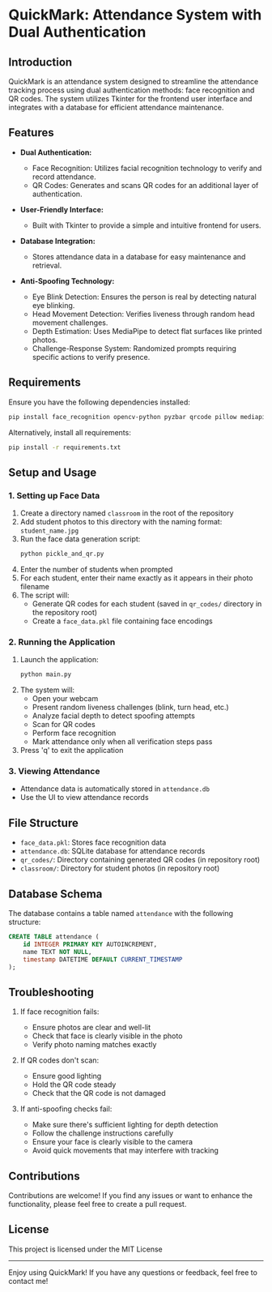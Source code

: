# QuickMark: Attendance System with Dual Authentication

## Introduction

QuickMark is an attendance system designed to streamline the attendance tracking process using dual authentication methods: face recognition and QR codes. The system utilizes Tkinter for the frontend user interface and integrates with a database for efficient attendance maintenance.

## Features

- **Dual Authentication:**
  - Face Recognition: Utilizes facial recognition technology to verify and record attendance.
  - QR Codes: Generates and scans QR codes for an additional layer of authentication.

- **User-Friendly Interface:**
  - Built with Tkinter to provide a simple and intuitive frontend for users.

- **Database Integration:**
  - Stores attendance data in a database for easy maintenance and retrieval.

- **Anti-Spoofing Technology:**
  - Eye Blink Detection: Ensures the person is real by detecting natural eye blinking.
  - Head Movement Detection: Verifies liveness through random head movement challenges.
  - Depth Estimation: Uses MediaPipe to detect flat surfaces like printed photos.
  - Challenge-Response System: Randomized prompts requiring specific actions to verify presence.

## Requirements

Ensure you have the following dependencies installed:

```bash
pip install face_recognition opencv-python pyzbar qrcode pillow mediapipe numpy
```

Alternatively, install all requirements:
```bash
pip install -r requirements.txt
```

## Setup and Usage

### 1. Setting up Face Data

1. Create a directory named `classroom` in the root of the repository
2. Add student photos to this directory with the naming format: `student_name.jpg`
3. Run the face data generation script:
   ```bash
   python pickle_and_qr.py
   ```
4. Enter the number of students when prompted
5. For each student, enter their name exactly as it appears in their photo filename
6. The script will:
   - Generate QR codes for each student (saved in `qr_codes/` directory in the repository root)
   - Create a `face_data.pkl` file containing face encodings

### 2. Running the Application

1. Launch the application:
   ```bash
   python main.py
   ```
2. The system will:
   - Open your webcam
   - Present random liveness challenges (blink, turn head, etc.)
   - Analyze facial depth to detect spoofing attempts
   - Scan for QR codes
   - Perform face recognition
   - Mark attendance only when all verification steps pass
3. Press 'q' to exit the application

### 3. Viewing Attendance

- Attendance data is automatically stored in `attendance.db`
- Use the UI to view attendance records

## File Structure

- `face_data.pkl`: Stores face recognition data
- `attendance.db`: SQLite database for attendance records
- `qr_codes/`: Directory containing generated QR codes (in repository root)
- `classroom/`: Directory for student photos (in repository root)

## Database Schema

The database contains a table named `attendance` with the following structure:

```sql
CREATE TABLE attendance (
    id INTEGER PRIMARY KEY AUTOINCREMENT,
    name TEXT NOT NULL,
    timestamp DATETIME DEFAULT CURRENT_TIMESTAMP
);
```

## Troubleshooting

1. If face recognition fails:
   - Ensure photos are clear and well-lit
   - Check that face is clearly visible in the photo
   - Verify photo naming matches exactly

2. If QR codes don't scan:
   - Ensure good lighting
   - Hold the QR code steady
   - Check that the QR code is not damaged

3. If anti-spoofing checks fail:
   - Make sure there's sufficient lighting for depth detection
   - Follow the challenge instructions carefully
   - Ensure your face is clearly visible to the camera
   - Avoid quick movements that may interfere with tracking

## Contributions

Contributions are welcome! If you find any issues or want to enhance the functionality, please feel free to create a pull request.

## License

This project is licensed under the MIT License

---

Enjoy using QuickMark! If you have any questions or feedback, feel free to contact me!